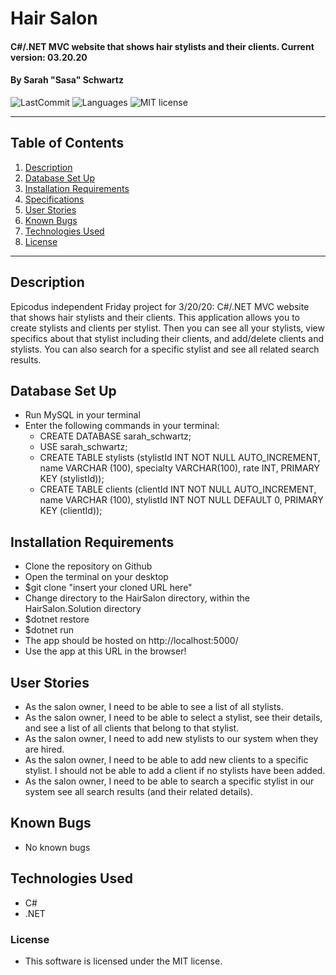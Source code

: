 # Hair Salon

#### C#/.NET MVC website that shows hair stylists and their clients. Current version: 03.20.20

#### By Sarah "Sasa" Schwartz

![LastCommit](https://img.shields.io/github/last-commit/seschwartz8/HairSalon.Solution)
![Languages](https://img.shields.io/github/languages/top/seschwartz8/HairSalon.Solution)
![MIT license](https://img.shields.io/badge/License-MIT-orange.svg)

---

## Table of Contents

1. [Description](#description)
2. [Database Set Up](#database-set-up)
3. [Installation Requirements](#installation-requirements)
4. [Specifications](#specs)
5. [User Stories](#user-stories)
6. [Known Bugs](#known-bugs)
7. [Technologies Used](#technologies-used)
8. [License](#license)

---

## Description

Epicodus independent Friday project for 3/20/20: C#/.NET MVC website that shows hair stylists and their clients. This application allows you to create stylists and clients per stylist. Then you can see all your stylists, view specifics about that stylist including their clients, and add/delete clients and stylists. You can also search for a specific stylist and see all related search results.

## Database Set Up

- Run MySQL in your terminal
- Enter the following commands in your terminal:
  - CREATE DATABASE sarah_schwartz;
  - USE sarah_schwartz;
  - CREATE TABLE stylists (stylistId INT NOT NULL AUTO_INCREMENT, name VARCHAR (100), specialty VARCHAR(100), rate INT, PRIMARY KEY (stylistId));
  - CREATE TABLE clients (clientId INT NOT NULL AUTO_INCREMENT, name VARCHAR (100), stylistId INT NOT NULL DEFAULT 0, PRIMARY KEY (clientId));

## Installation Requirements

- Clone the repository on Github
- Open the terminal on your desktop
- \$git clone "insert your cloned URL here"
- Change directory to the HairSalon directory, within the HairSalon.Solution directory
- \$dotnet restore
- \$dotnet run
- The app should be hosted on http://localhost:5000/
- Use the app at this URL in the browser!

## User Stories

- As the salon owner, I need to be able to see a list of all stylists.
- As the salon owner, I need to be able to select a stylist, see their details, and see a list of all clients that belong to that stylist.
- As the salon owner, I need to add new stylists to our system when they are hired.
- As the salon owner, I need to be able to add new clients to a specific stylist. I should not be able to add a client if no stylists have been added.
- As the salon owner, I need to be able to search a specific stylist in our system see all search results (and their related details).

## Known Bugs

- No known bugs

## Technologies Used

- C#
- .NET

### License

- This software is licensed under the MIT license.
